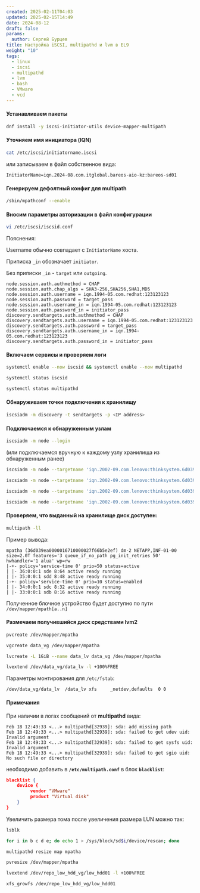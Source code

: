 ```yaml
---
created: 2025-02-11T04:03
updated: 2025-02-15T14:49
date: 2024-08-12
draft: false
params:
  author: Сергей Бурцев
title: Настройка iSCSI, multipathd и lvm в EL9
weight: "10"
tags:
  - linux
  - iscsi
  - multipathd
  - lvm
  - bash
  - VMware
  - vcd
---
```

#### Устанавливаем пакеты
```bash
dnf install -y iscsi-initiator-utils device-mapper-multipath
```

#### Уточняем имя инициатора (IQN)
```bash
cat /etc/iscsi/initiatorname.iscsi
```

или записываем в файл собственное вида:

`InitiatorName=iqn.2024-08.com.itglobal.bareos-aio-kz:bareos-sd01`

#### Генерируем дефолтный конфиг для multipath
```bash
/sbin/mpathconf --enable
```

#### Вносим параметры авторизации в файл конфигурации
```bash
vi /etc/iscsi/iscsid.conf
```

Пояснения:

Username обычно совпадает с `InitiatorName` хоста.

Приписка `_in` обозначает `initiator`.

Без приписки `_in` - `target` или `outgoing`.

```
node.session.auth.authmethod = CHAP
node.session.auth.chap_algs = SHA3-256,SHA256,SHA1,MD5
node.session.auth.username = iqn.1994-05.com.redhat:123123123
node.session.auth.password = target_pass
node.session.auth.username_in = iqn.1994-05.com.redhat:123123123
node.session.auth.password_in = initiator_pass
discovery.sendtargets.auth.authmethod = CHAP
discovery.sendtargets.auth.username = iqn.1994-05.com.redhat:123123123
discovery.sendtargets.auth.password = target_pass
discovery.sendtargets.auth.username_in = iqn.1994-05.com.redhat:123123123
discovery.sendtargets.auth.password_in = initiator_pass
```

#### Включаем сервисы и проверяем логи
```bash
systemctl enable --now iscsid && systemctl enable --now multipathd
```

```bash
systemctl status iscsid
```

```bash
systemctl status multipathd
```

#### Обнаруживаем точки подключения к хранилищу
```bash
iscsiadm -m discovery -t sendtargets -p <IP address>
```

#### Подключаемся к обнаруженным узлам
```bash
iscsiadm -m node --login
```

(или подключаемся вручную к каждому узлу хранилища из обнаруженным ранее)
```bash
iscsiadm -m node --targetname 'iqn.2002-09.com.lenovo:thinksystem.6d039ea0002cf17c00000000616ead3f' --portal '10.32.45.206' --login
```
```bash
iscsiadm -m node --targetname 'iqn.2002-09.com.lenovo:thinksystem.6d039ea0002cf17c00000000616ead3f' --portal '10.32.45.207' --login
```
```bash
iscsiadm -m node --targetname 'iqn.2002-09.com.lenovo:thinksystem.6d039ea0002cf17c00000000616ead3f' --portal '10.32.45.208' --login
```
```bash
iscsiadm -m node --targetname 'iqn.2002-09.com.lenovo:thinksystem.6d039ea0002cf17c00000000616ead3f' --portal '10.32.45.209' --login
```

#### Проверяем, что выданный на хранилище диск доступен:
```bash
multipath -ll
```

Пример вывода:
```
mpatha (36d039ea0000016710000027f66b5e2ef) dm-2 NETAPP,INF-01-00
size=2.0T features='3 queue_if_no_path pg_init_retries 50' hwhandler='1 alua' wp=rw
|-+- policy='service-time 0' prio=50 status=active
| |- 36:0:0:1 sde 8:64 active ready running
| |- 35:0:0:1 sdd 8:48 active ready running
|-+- policy='service-time 0' prio=10 status=enabled
| |- 34:0:0:1 sdc 8:32 active ready running
| |- 33:0:0:1 sdb 8:16 active ready running
```

Полученное блочное устройство будет доступно по пути `/dev/mapper/mpath[a..n]`

#### Размечаем получившийся диск средствами lvm2
```bash
pvcreate /dev/mapper/mpatha
```

```bash
vgcreate data_vg /dev/mapper/mpatha
```

```bash
lvcreate -L 1GiB --name data_lv data_vg /dev/mapper/mpatha
```

```bash
lvextend /dev/data_vg/data_lv -l +100%FREE
```

Параметры монтирования для `/etc/fstab`:
```
/dev/data_vg/data_lv  /data_lv xfs     _netdev,defaults  0 0
```

#### Примечания
При наличии в логах сообщений от **multipathd** вида:
```
Feb 18 12:49:33 <...> multipathd[32939]: sda: add missing path  
Feb 18 12:49:33 <...> multipathd[32939]: sda: failed to get udev uid: Invalid argument  
Feb 18 12:49:33 <...> multipathd[32939]: sda: failed to get sysfs uid: Invalid argument  
Feb 18 12:49:33 <...> multipathd[32939]: sda: failed to get sgio uid: No such file or directory
```

необходимо добавить в **`/etc/multipath.conf`** в блок **`blacklist`**:
```json
blacklist {  
    device {  
         vendor "VMware"  
         product "Virtual disk"  
    }  
}
```

Увеличить размера тома после увеличения размера LUN можно так:
```bash
lsblk
```

```bash
for i in b c d e; do echo 1 > /sys/block/sd$i/device/rescan; done
```

```bash
multipathd resize map mpatha
```

```bash
pvresize /dev/mapper/mpatha
```

```bash
lvextend /dev/repo_low_hdd_vg/low_hdd01 -l +100%FREE
```

```
xfs_growfs /dev/repo_low_hdd_vg/low_hdd01
```
